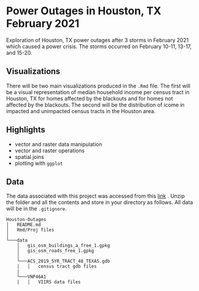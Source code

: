# Power Outages in Houston, TX February 2021

Exploration of Houston, TX power outages after 3 storms in February 2021 which caused a power crisis. The storms occurred on February 10-11, 13-17, and 15-20. 

## Visualizations

There will be two main visualizations produced in the `.Rmd` file. The first will be a visual representation of median household income per census tract in Houston, TX for homes affected by the blackouts and for homes not affected by the blackouts. The second will be the distribution of icome in impacted and unimpacted census tracts in the Houston area.

## Highlights

- vector and raster data manipulation
- vector and raster operations
- spatial joins
- plotting with `ggplot`

## Data
The data associated with this project was accessed from this [link](https://drive.google.com/file/d/1bTk62xwOzBqWmmT791SbYbHxnCdjmBtw/view) . Unzip the folder and all the contents and store in your directory as follows. All data will be in the `.gitignore`.

```{r}
Houston-Outages
│   README.md
│   Rmd/Proj files    
│
└───data
    │   gis_osm_buildings_a_free_1.gpkg
    │   gis_osm_roads_free_1.gpkg
    │
    └───ACS_2019_5YR_TRACT_48_TEXAS.gdb
    |   │   census tract gdb files
    |
    └───VNP46A1
    |   │   VIIRS data files
```
